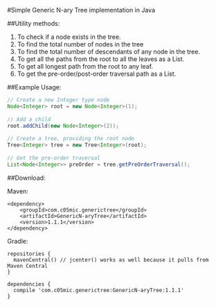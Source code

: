 #Simple Generic N-ary Tree implementation in Java
 
##Utility methods:
 
1. To check if a node exists in the tree.
2. To find the total number of nodes in the tree
3. To find the total number of descendants of any node in the tree.
4. To get all the paths from the root to all the leaves as a List.
5. To get all longest path from the root to any leaf.
6. To get the pre-order/post-order traversal path as a List.
 
##Example Usage:
 
```java
// Create a new Integer type node
Node<Integer> root = new Node<Integer>(1);
 
// Add a child
root.addChild(new Node<Integer>(2));
 
// Create a tree, providing the root node
Tree<Integer> tree = new Tree<Integer>(root);
 
// Get the pre-order traversal
List<Node<Integer>> preOrder = tree.getPreOrderTraversal();
```

##Download:

Maven:

```
<dependency>
    <groupId>com.c05mic.generictree</groupId>
    <artifactId>GenericN-aryTree</artifactId>
    <version>1.1.1</version>
</dependency>
```

Gradle:

```
repositories {
  mavenCentral() // jcenter() works as well because it pulls from Maven Central
}

dependencies {
  compile 'com.c05mic.generictree:GenericN-aryTree:1.1.1'
}
```